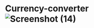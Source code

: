 # Currency-converter![Screenshot (14)](https://github.com/Kunnal23/Currency-converter/assets/142795191/f4b3af65-1192-475c-9e3d-47dcb51f9e3d)
